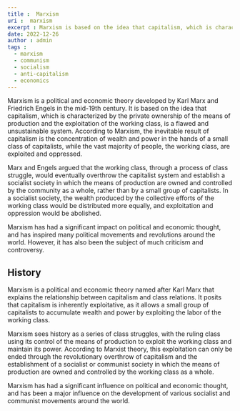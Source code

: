 ```yaml
---
title :  Marxism
uri :  marxism
excerpt : Marxism is based on the idea that capitalism, which is characterized by the private ownership of the means of production and the exploitation of the working class, is a flawed and unsustainable system.
date: 2022-12-26
author : admin
tags : 
  - marxism
  - communism
  - socialism
  - anti-capitalism
  - economics
---
```


Marxism is a political and economic theory developed by Karl Marx and Friedrich Engels in the mid-19th century. It is based on the idea that capitalism, which is characterized by the private ownership of the means of production and the exploitation of the working class, is a flawed and unsustainable system. According to Marxism, the inevitable result of capitalism is the concentration of wealth and power in the hands of a small class of capitalists, while the vast majority of people, the working class, are exploited and oppressed.

Marx and Engels argued that the working class, through a process of class struggle, would eventually overthrow the capitalist system and establish a socialist society in which the means of production are owned and controlled by the community as a whole, rather than by a small group of capitalists. In a socialist society, the wealth produced by the collective efforts of the working class would be distributed more equally, and exploitation and oppression would be abolished.

Marxism has had a significant impact on political and economic thought, and has inspired many political movements and revolutions around the world. However, it has also been the subject of much criticism and controversy.

## History

Marxism is a political and economic theory named after Karl Marx that explains the relationship between capitalism and class relations. It posits that capitalism is inherently exploitative, as it allows a small group of capitalists to accumulate wealth and power by exploiting the labor of the working class.

Marxism sees history as a series of class struggles, with the ruling class using its control of the means of production to exploit the working class and maintain its power. According to Marxist theory, this exploitation can only be ended through the revolutionary overthrow of capitalism and the establishment of a socialist or communist society in which the means of production are owned and controlled by the working class as a whole.

Marxism has had a significant influence on political and economic thought, and has been a major influence on the development of various socialist and communist movements around the world.

